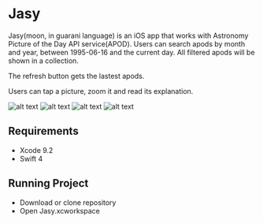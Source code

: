 # Jasy

Jasy(moon, in guarani language) is an iOS app that works with Astronomy Picture of the Day API service(APOD). Users can search apods by month and year, between 1995-06-16 and the current day. All filtered apods will be shown in a collection.

The refresh button gets the lastest apods.

Users can tap a picture, zoom it and read its explanation.

![alt text](https://github.com/vlados456/Jasy/blob/master/screen-1.png)
![alt text](https://github.com/vlados456/Jasy/blob/master/screen-2.png)
![alt text](https://github.com/vlados456/Jasy/blob/master/screen-3.1.png)
![alt text](https://github.com/vlados456/Jasy/blob/master/screen-4.png)


## Requirements
- Xcode 9.2
- Swift 4

## Running Project
- Download or clone repository  
- Open Jasy.xcworkspace

